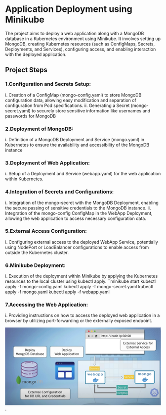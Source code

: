 # Application Deployment using Minikube

The project aims to deploy a web application along with a MongoDB database in a Kubernetes environment using Minikube. It involves setting up MongoDB, creating Kubernetes resources (such as ConfigMaps, Secrets, Deployments, and Services), configuring access, and enabling interaction with the deployed application.

## Project Steps

### 1.Configuration and Secrets Setup:
i. Creation of a ConfigMap (mongo-config.yaml) to store MongoDB configuration data, allowing easy modification and separation of configuration from Pod specifications.
ii. Generating a Secret (mongo-secret.yaml) to securely store sensitive information like usernames and passwords for MongoDB
### 2.Deployment of MongoDB:
i. Definition of a MongoDB Deployment and Service (mongo.yaml) in Kubernetes to ensure the availability and accessibility of the MongoDB instance
### 3.Deployment of Web Application:
i. Setup of a Deployment and Service (webapp.yaml) for the web application within Kubernetes.
### 4.Integration of Secrets and Configurations:
i. Integration of the mongo-secret with the MongoDB Deployment, enabling the secure passing of sensitive credentials to the MongoDB instance.
ii. Integration of the mongo-config ConfigMap in the WebApp Deployment, allowing the web application to access necessary configuration data.
### 5.External Access Configuration:
i. Configuring external access to the deployed WebApp Service, potentially using NodePort or LoadBalancer configurations to enable access from outside the Kubernetes cluster.
### 6.Minikube Deployment:
i. Execution of the deployment within Minikube by applying the Kubernetes resources to the local cluster using kubectl apply.
``minikube start
kubectl apply -f mongo-config.yaml
kubectl apply -f mongo-secret.yaml
kubectl apply -f mongo.yaml
kubectl apply -f webapp.yaml

### 7.Accessing the Web Application:
i. Providing instructions on how to access the deployed web application in a browser by utilizing port-forwarding or the externally exposed endpoint.


![alt text](https://github.com/Sharad-Parit6094/Kubernetes_Project/blob/main/Kubernetes_Project_image.png).


